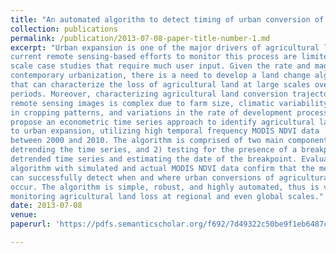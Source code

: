 ```yaml
---
title: "An automated algorithm to detect timing of urban conversion of agricultural land with high temporal frequency MODIS NDVI data"
collection: publications
permalink: /publication/2013-07-08-paper-title-number-1.md
excerpt: "Urban expansion is one of the major drivers of agricultural lands loss. However,
current remote sensing-based efforts to monitor this process are limited to small
scale case studies that require much user input. Given the rate and magnitude of
contemporary urbanization, there is a need to develop a land change algorithm
that can characterize the loss of agricultural land at large scales over long time
periods. Moreover, characterizing agricultural land conversion trajectories from
remote sensing images is complex due to farm size, climatic variability, changes
in cropping patterns, and variations in the rate of development processes. Here we
propose an econometric time series approach to identify agricultural land loss due
to urban expansion, utilizing high temporal frequency MODIS NDVI data
between 2000 and 2010. The algorithm is comprised of two main components: 1)
detrending the time series, and 2) testing for the presence of a breakpoint in the
detrended time series and estimating the date of the breakpoint. Evaluations of the
algorithm with simulated and actual MODIS NDVI data confirm that the method
can successfully detect when and where urban conversions of agricultural lands
occur. The algorithm is simple, robust, and highly automated, thus is valuable for
monitoring agricultural land loss at regional and even global scales."
date: 2013-07-08
venue:
paperurl: 'https://pdfs.semanticscholar.org/f692/7d49322c50be9f1eb6487ccde9d566ad7e87.pdf'

---
```

